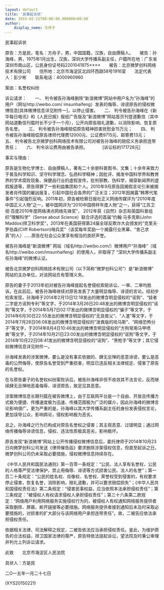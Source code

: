 ```yaml
---
layout: default
title: '民事起诉状'
date: 2015-02-21T00:00:00.000000+08:00
author:
    display_name: 方舟子
---
```


民事起诉状

原告：方是民，笔名：方舟子，男，中国国籍，汉族，自由撰稿人。　　被告：孙海峰，男，1975年1月出生，汉族，深圳大学传播系副主任，户籍所在地：广东省深圳市南山区，公民身份证号码2201041975××××　　被告：北京微梦创科网络技术有限公司　　住所地：北京市海淀区北四环西路58号1916室　　法定代表人：彭少彬　　联系电话：4000960960

案由：名誉权纠纷

诉讼请求：　　一、	判令被告孙海峰删除“新浪微博”网站中用户名为“孙海峰”的用户（网址http://weibo.com/ imsunhaifeng）发表的侮辱、诽谤原告的侵权微博信息[具体微博信息详见附件一]，以停止侵害。　　二、	判令被告孙海峰在《新华每日电讯》和《人民日报》报纸广告版及“新浪微博”网站首页刊登道歉信（其中网站道歉信刊载时长不少于一个月），公开向原告赔礼道歉，以消除影响、恢复原告名誉。　　三、	判令被告孙海峰赔偿原告精神损害抚慰金15万元；　　四、	判令被告孙海峰赔偿原告律师代理费12000元、公证费9715元、邮寄费13元；　　五、	判令被告北京微梦创科网络技术有限公司对被告孙海峰的赔偿义务承担连带责任；　　六、	判令诉讼费用由被告承担。　　　　[诉讼标的171728元]

事实与理由：

原告是生物化学博士、自由撰稿人，著有二十余册科普图书、文集；十余年来致力于普及科学知识、坚守科学理念、弘扬科学精神；因批评、揭发中国科学界和教育界的学术腐败现象、保健品行业的虚假宣传，批判邪教、伪科学，揭穿新闻界的虚假报道等，原告得罪了一些利益集团和个人。2010年9月原告因揭假言论引来被揭发者肖传国的雇凶报复，引起中国社会各界的广泛关注；2012年因揭露“韩寒代笔事件”引起强烈反响。2011年初，原告被检察日报社正义网络传媒评为“2010年度中国正义人物”之一，被中国网评为“2010中国榜样年度人物”之一，获得“江苏卫视·百度2010年度网络沸点网络先锋奖”， 2012年获《自然》杂志和英国科普组织“理解科学”（Sense about Science）联合评选的首届“约翰·马多克斯(John Maddox)捍卫科学奖”，2013年在美国获得第24届全球反欺诈大会颁发的“克里夫·罗伯森(Cliff Robertson)哨兵奖”（该奖每年奖励一个揭露行业黑幕、“舍己求真”的人）……原告在社会公众里享有相当的良好声誉。

被告孙海峰是“新浪微博” 网站（域名http://weibo.com/）微博用户“孙海峰”（域名http://weibo.com/imsunhaifeng）的使用人，并取得了 “深圳大学传播系副主任孙海峰”的微博认证。

被告北京微梦创科网络技术有限公司（以下简称“微梦创科公司”）是“新浪微博” 网站的主办单位，对该网站负有管理义务。

原告的妻子于2013年初对被告孙海峰提起名誉侵权索赔诉讼，一审、二审均胜诉。在此前后，被告孙海峰继续对原告发表了大量明显侮辱、诽谤的言论。经初步检索发现，孙海峰于2014年2月13日12:18发出的微博含明显侵权的“谣狗”、“妓者二字是方谣狗专利”等文字，于2014年3月26日20:48发出的微博含明显侵权的“谣狗”等文字，于2014年5月7日02:17发出的微博含明显侵权的“骗子”等文字，于2014年6月30日22:55发出的微博含明显侵权的“无良兽父”、“人渣”等文字，于2014年7月28日06:08发出的微博含明显侵权的“泼粪版的哈马斯”、“网络恐怖分子”等文字，于2014年8月4日10:46发出的微博含明显侵权的“方狗常用马甲喷粪”等文字，于2014年10月21日23:00发出的微博含明显侵权的“谣狗”等文字，于2014年10月22日08:41发出的微博含明显侵权的“谣狗”、“黑枪手”等文字；其它侵权微博信息详见附件一。

孙海峰发表的涉案微博，要么是没有事实依据的、肆无忌惮的恶意诽谤，要么是恶毒的公然侮辱，使原告名誉受到严重损害，明显已违反相关法律规定、侵害了原告的名誉权。

在与原告妻子的名誉权纠纷案败诉后，被告孙海峰非但不收敛其不法言论，反而继续肆无忌惮地恶毒侮辱、诽谤原告，故足见其恶意。

涉案微博信息长期刊载在被告微博上，由于互联网平台是一个自由、开放且传播方式极为便捷、传播速度极为迅速、传播范围极为广泛的媒介，因此孙海峰的微博言论影响很广。更为严重的是，孙海峰以其大学传播系副主任的身份发表侵权言论，更加误导公众，影响舆论，侵权影响极为恶劣。

总之，孙海峰之行为已构成对原告名誉权之侵害；其主观恶意、过错明显；通过网络传播侮辱诽谤信息，侵权、违法性质极其恶劣，影响极坏。

原告发现“新浪微博”网站上公开传播侵权微博信息后，委托律师于2014年10月23日向微梦创科公司发送《律师催告函》要求删除涉案侵权信息，但直至起诉之日，微梦创科公司仍未采取必要措施，侵权微博信息持续存在。

《中华人民共和国民法通则》第一百零一条规定：“公民、法人享有名誉权，公民的人格尊严受法律保护，禁止用侮辱、诽谤等方式损害公民、法人的名誉”；第一百二十条规定：“公民的姓名权、肖像权、名誉权、荣誉权受到侵害的，有权要求停止侵害，恢复名誉，消除影响，赔礼道歉，并可以要求赔偿损失”；《中华人民共和国侵权责任法》第二条规定：“侵害民事权益，应当依照本法承担侵权责任”；第三条规定：“被侵权人有权请求侵权人承担侵权责任”；第三十六条第二款规定：“网络用户利用网络服务实施侵权行为的，被侵权人有权通知网络服务提供者采取删除、屏蔽、断开链接等必要措施。网络服务提供者接到通知后未及时采取必要措施的，对损害的扩大部分与该网络用户承担连带责任”。故，二被告应依法承担侵权责任。

依据相关法律、司法解释之规定，二被告依法应当承担侵权责任。鉴此，为维护原告的合法权益，捍卫国家法律的尊严，原告特依法提起诉讼，望法院及时秉公审理并判允上列诉讼请求。

此致　　北京市海淀区人民法院

具状人：方是民

二O一五年一月二十七日

(XYS20150221)

